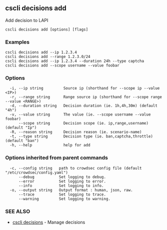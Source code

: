 ## cscli decisions add

Add decision to LAPI

```
cscli decisions add [options] [flags]
```

### Examples

```
cscli decisions add --ip 1.2.3.4
cscli decisions add --range 1.2.3.0/24
cscli decisions add --ip 1.2.3.4 --duration 24h --type captcha
cscli decisions add --scope username --value foobar

```

### Options

```
  -i, --ip string         Source ip (shorthand for --scope ip --value <IP>)
  -r, --range string      Range source ip (shorthand for --scope range --value <RANGE>)
  -d, --duration string   Decision duration (ie. 1h,4h,30m) (default "4h")
  -v, --value string      The value (ie. --scope username --value foobar)
      --scope string      Decision scope (ie. ip,range,username) (default "Ip")
  -R, --reason string     Decision reason (ie. scenario-name)
  -t, --type string       Decision type (ie. ban,captcha,throttle) (default "ban")
  -h, --help              help for add
```

### Options inherited from parent commands

```
  -c, --config string   path to crowdsec config file (default "/etc/crowdsec/config.yaml")
      --debug           Set logging to debug.
      --error           Set logging to error.
      --info            Set logging to info.
  -o, --output string   Output format : human, json, raw.
      --trace           Set logging to trace.
      --warning         Set logging to warning.
```

### SEE ALSO

* [cscli decisions](cscli_decisions.md)	 - Manage decisions



